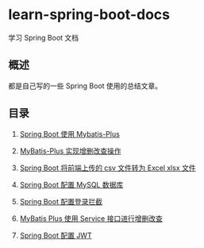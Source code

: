 # learn-spring-boot-docs
学习 Spring Boot 文档

## 概述

都是自己写的一些 Spring Boot 使用的总结文章。

## 目录

1. [Spring Boot 使用 Mybatis-Plus](docs/Spring%20Boot%20使用%20Mybatis-Plus.md)

2. [MyBatis-Plus 实现增删改查操作](docs/MyBatis-Plus%20实现增删改查操作.md)

3. [Spring Boot 将前端上传的 csv 文件转为 Excel xlsx 文件](docs/Spring%20Boot%20将前端上传的%20csv%20文件转为%20Excel%20xlsx%20文件.md)

4. [Spring Boot 配置 MySQL 数据库](docs/Spring%20Boot%20配置%20MySQL%20数据库.md)

5. [Spring Boot 配置登录拦截](docs/Spring%20Boot%20配置登录拦截.md)

6. [MyBatis Plus 使用 Service 接口进行增删改查](docs/MyBatis%20Plus%20使用%20Service%20接口进行增删改查.md)

7. [Spring Boot 配置 JWT](docs/Spring%20Boot%20配置%20JWT.md)